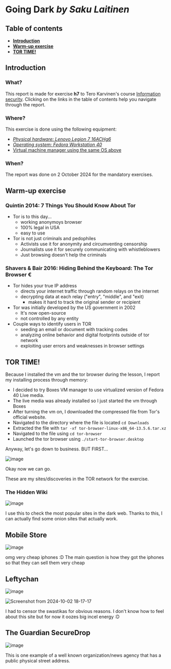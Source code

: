 # Going Dark _by Saku Laitinen_

## Table of contents

- **[Introduction](https://github.com/KebabGarva/basic-network-security/blob/main/h7.md#introduction)**
- **[Warm-up exercise](https://github.com/KebabGarva/basic-network-security/blob/main/h7.md#warm-up-exercise)**
- **[TOR TIME!](https://github.com/KebabGarva/basic-network-security/blob/main/h7.md#tor-time)**

## Introduction

### What?

This report is made for exercise **h7** to Tero Karvinen's course [Information security](https://terokarvinen.com/information-security/). Clicking on the links in the table of contents help you navigate through the report.

### Where?

This exercise is done using the following equipment:

- [*Physical hardware: Lenovo Legion 7 16ACHg6*](https://nanoreview.net/en/laptop/lenovo-legion-7-2021-amd?m=c.1_g.3_r.3_s.3)
- [*Operating system: Fedora Workstation 40*](https://fedoraproject.org/workstation/download)
- [Virtual machine manager using the same OS above]()

### When?

The report was done on 2 October 2024 for the mandatory exercises.

## Warm-up exercise

### Quintin 2014: 7 Things You Should Know About Tor

- Tor is to this day...
  - working anonymoys browser
  - 100% legal in USA
  - easy to use
- Tor is not just criminals and pedophiles
  - Activists use it for anonymity and circumventing censorship
  - Journalists use it for securely communicating with whistleblowers
  - Just browsing doesn't help the criminals

### Shavers & Bair 2016: Hiding Behind the Keyboard: The Tor Browser €

- Tor hides your true IP address
  - directs your internet traffic through random relays on the internet
  - decrypting data at each relay ("entry", "middle", and "exit)
    - makes it hard to track the original sender or recipient
- Tor was initially developed by the US government in 2002
  - It's now open-source
  - not controlled by any entity
- Couple ways to identify users in TOR
  - seeding an email or document with tracking codes
  - analyzing online behavior and digital footprints outside of tor network
  - exploiting user errors and weaknesses in browser settings


## TOR TIME!

Because I installed the vm and the tor browser during the lesson, I report my installing process through memory:

- I decided to try Boxes VM manager to use virtualized version of Fedora 40 Live media.
- The live media was already installed so I just started the vm through Boxes
- After turning the vm on, I downloaded the compressed file from Tor's official website.
- Navigated to the directory where the file is located `cd Downloads`
- Extracted the file with `tar -xf tor-browser-linux-x86_64-13.5.6.tar.xz`
- Navigated to the file using `cd tor-browser`
- Launched the tor browser using `./start-tor-browser.desktop`

Anyway, let's go down to business. BUT FIRST...

![image](https://github.com/user-attachments/assets/44555fdc-8f1f-46f2-b49d-8221f49f9318)

Okay now we can go.

These are my sites/discoveries in the TOR network for the exercise.

### The Hidden Wiki

![image](https://github.com/user-attachments/assets/78a27a98-5cee-493c-84e8-3191aa1520bf)

I use this to check the most popular sites in the dark web. Thanks to this, I can actually find some onion sites that actually work.

## Mobile Store

![image](https://github.com/user-attachments/assets/e988e724-a117-4e6e-b851-039f88873318)

omg very cheap iphones :D The main question is how they got the iphones so that they can sell them very cheap

## Leftychan

![image](https://github.com/user-attachments/assets/ea90cad7-d851-4e83-8031-71666d87eaef)

![Screenshot from 2024-10-02 18-17-17](https://github.com/user-attachments/assets/96d1b634-4166-4c61-87cc-0194122ac947)

I had to censor the swastikas for obvious reasons. I don't know how to feel about this site but for now it oozes big incel energy :D

## The Guardian SecureDrop

![image](https://github.com/user-attachments/assets/255cf107-9ae2-45a6-a3ed-8cc142dcbad4)

This is one example of a well known organization/news agency that has a public physical street address.

















